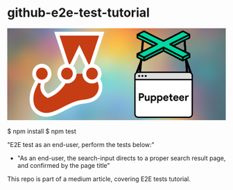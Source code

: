 # github-e2e-test-tutorial

![Screenshot](jest-puppeteer.png)

$ npm install 
$ npm test 


"E2E test as an end-user, perform the tests below:"
  - "As an end-user, the search-input directs to a proper search result page, and confirmed by the page title"
  
  
This repo is part of a medium article, covering E2E tests tutorial.



